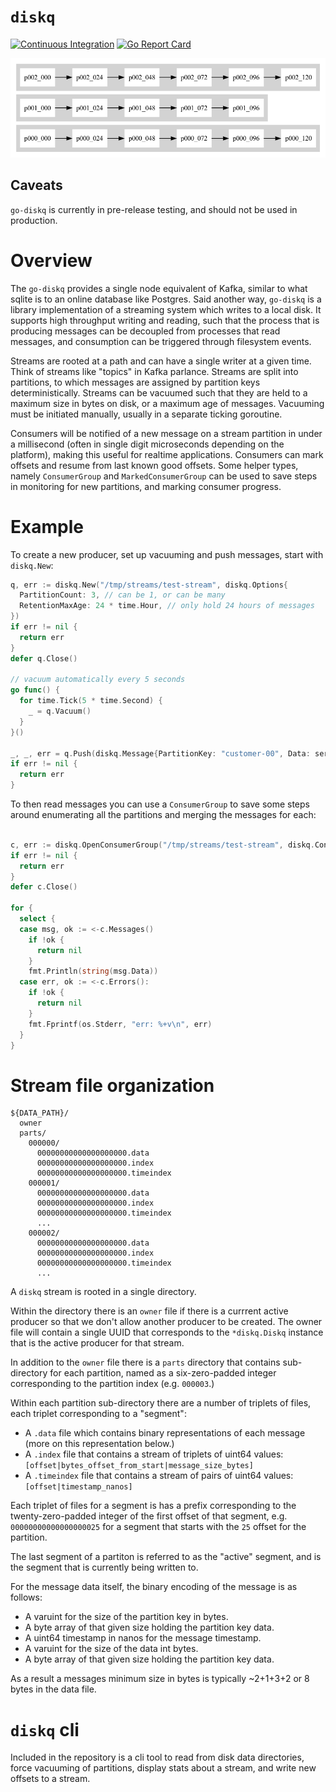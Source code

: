`diskq`
=======

[![Continuous Integration](https://github.com/wcharczuk/go-diskq/actions/workflows/ci.yml/badge.svg)](https://github.com/wcharczuk/go-diskq/actions/workflows/ci.yml)
[![Go Report Card](https://goreportcard.com/badge/github.com/wcharczuk/go-diskq)](https://goreportcard.com/report/github.com/wcharczuk/go-diskq)

![Diagram](https://github.com/wcharczuk/go-diskq/blob/main/_assets/hero.png)

## Caveats

`go-diskq` is currently in pre-release testing, and should not be used in production.

# Overview

The `go-diskq` provides a single node equivalent of Kafka, similar to what sqlite is to an online database like Postgres. Said another way, `go-diskq` is a library implementation of a streaming system which writes to a local disk. It supports high throughput writing and reading, such that the process that is producing messages can be decoupled from processes that read messages, and consumption can be triggered through filesystem events.

Streams are rooted at a path and can have a single writer at a given time. Think of streams like "topics" in Kafka parlance. Streams are split into partitions, to which messages are assigned by partition keys deterministically. Streams can be vacuumed such that they are held to a maximum size in bytes on disk, or a maximum age of messages. Vacuuming must be initiated manually, usually in a separate ticking goroutine.

Consumers will be notified of a new message on a stream partition in under a millisecond (often in single digit microseconds depending on the platform), making this useful for realtime applications. Consumers can mark offsets and resume from last known good offsets. Some helper types, namely `ConsumerGroup` and `MarkedConsumerGroup` can be used to save steps in monitoring for new partitions, and marking consumer progress.

# Example

To create a new producer, set up vacuuming and push messages, start with `diskq.New`:
```go
q, err := diskq.New("/tmp/streams/test-stream", diskq.Options{
  PartitionCount: 3, // can be 1, or can be many
  RetentionMaxAge: 24 * time.Hour, // only hold 24 hours of messages
})
if err != nil {
  return err
}
defer q.Close()

// vacuum automatically every 5 seconds
go func() {
  for time.Tick(5 * time.Second) {
    _ = q.Vacuum()
  }
}()

_, _, err = q.Push(diskq.Message{PartitionKey: "customer-00", Data: serialize(...}})
if err != nil {
  return err
}
```

To then read messages you can use a `ConsumerGroup` to save some steps around enumerating all the partitions and merging the messages for each:

```go

c, err := diskq.OpenConsumerGroup("/tmp/streams/test-stream", diskq.ConsumerGroupOptions{})
if err != nil {
  return err
}
defer c.Close()

for {
  select {
  case msg, ok := <-c.Messages()
    if !ok {
      return nil
    }
    fmt.Println(string(msg.Data))
  case err, ok := <-c.Errors():
    if !ok {
      return nil
    }
    fmt.Fprintf(os.Stderr, "err: %+v\n", err)
  }
}
```

# Stream file organization

```
${DATA_PATH}/
  owner
  parts/
    000000/
      00000000000000000000.data
      00000000000000000000.index
      00000000000000000000.timeindex
    000001/
      00000000000000000000.data
      00000000000000000000.index
      00000000000000000000.timeindex
      ...
    000002/
      00000000000000000000.data
      00000000000000000000.index
      00000000000000000000.timeindex
      ...
```

A `diskq` stream is rooted in a single directory.

Within the directory there is an `owner` file if there is a currrent active producer so that we don't allow another producer to be created. The owner file will contain a single UUID that corresponds to the `*diskq.Diskq` instance that is the active producer for that stream.

In addition to the `owner` file there is a `parts` directory that contains sub-directory for each partition, named as a six-zero-padded integer corresponding to the partition index (e.g. `000003`.)

Within each partition sub-directory there are a number of triplets of files, each triplet corresponding to a "segment":
- A `.data` file which contains binary representations of each message (more on this representation below.)
- A `.index` file that contains a stream of triplets of uint64 values: `[offset|bytes_offset_from_start|message_size_bytes]`
- A `.timeindex` file that contains a stream of pairs of uint64 values: `[offset|timestamp_nanos]`

Each triplet of files for a segment is has a prefix corresponding to the twenty-zero-padded integer of the first offset of that segment, e.g. `00000000000000000025` for a segment that starts with the `25` offset for the partition.

The last segment of a partiton is referred to as the "active" segment, and is the segment that is currently being written to.

For the message data itself, the binary encoding of the message is as follows:
- A varuint for the size of the partition key in bytes.
- A byte array of that given size holding the partition key data.
- A uint64 timestamp in nanos for the message timestamp.
- A varuint for the size of the data int bytes.
- A byte array of that given size holding the partition key data.

As a result a messages minimum size in bytes is typically ~2+1+3+2 or 8 bytes in the data file.

# `diskq` cli

Included in the repository is a cli tool to read from disk data directories, force vacuuming of partitions, display stats about a stream, and write new offsets to a stream.
